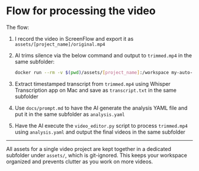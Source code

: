 # Flow for processing the video

The flow:

1. I record the video in ScreenFlow and export it as `assets/[project_name]/original.mp4`
2. AI trims silence via the below command and output to `trimmed.mp4` in the same subfolder:

    ```sh
    docker run --rm -v $(pwd)/assets/[project_name]:/workspace my-auto-editor original.mp4 --margin 0.2s -o trimmed.mp4
    ```

3. Extract timestamped transcript from `trimmed.mp4` using Whisper Transcription app on Mac and save as `transcript.txt` in the same subfolder
4. Use `docs/prompt.md` to have the AI generate the analysis YAML file and put it in the same subfolder as `analysis.yaml`
5. Have the AI execute the `video_editor.py` script to process `trimmed.mp4` using `analysis.yaml` and output the final videos in the same subfolder

---

All assets for a single video project are kept together in a dedicated subfolder under `assets/`, which is git-ignored. This keeps your workspace organized and prevents clutter as you work on more videos.
